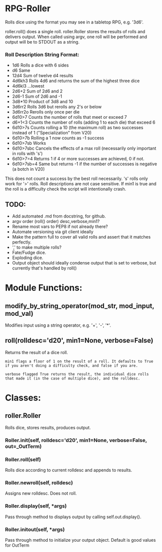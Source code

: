 RPG-Roller
==========


Rolls dice using the format you may see in a tabletop RPG, e.g. '3d6'.

roller.roll() does a single roll.
roller.Roller stores the results of rolls and delivers output.
When called using argv, one roll will be performed and output will be to STDOUT as a string.


### Roll Description String Format:
 - 1d6  Rolls a dice with 6 sides
 - d6   Same
 - 12d4 Sum of twelve d4 results
 - 4d6kh3   Rolls 4d6 and returns the sum of the highest three dice
 - 4d6kl3   ...lowest
 - 2d6+2    Sum of 2d6 and 2
 - 2d6-1    Sum of 2d6 and -1
 - 3d8*10   Product of 3d8 and 10
 - 3d6rr2   Rolls 3d6 but rerolls any 2's or below
 - 3d6rr2o  Rerolls only once per die
 - 6d10>7   Counts the number of rolls that meet or exceed 7
 - d6+1<3   Counts the number of rolls (adding 1 to each die) that exceed 6
 - 6d10>7s  Counts rolling a 10 (the maximum roll) as two successes instead of 1 ("Specialization" from V20)
 - 6d10>7b  Rolling a 1 now counts as -1 success
 - 6d10>7sb Works
 - 6d10>7sbc    Cancels the effects of a max roll (necessarily only important in rolls with 's')
 - 6d10>7=4 Returns 1 if 4 or more successes are achieved, 0 if not.
 - 6d10>7sb=4 Same but returns -1 if the number of successes is negative (a botch in V20)
 
This does not count a success by the best roll necessarily. 's' rolls only work for '>' rolls. Roll descriptions
are not case sensitive. If min1 is true and the roll is a difficulty check the script will intentionally crash.


## TODO:
 - Add automated .md from docstring, for github.
 - argv order (roll() order) desc,verbose,min1?
 - Rename most vars to PEP8 if not already there?
 - Automate versioning via git client ideally
 - Make the pattern full to cover all valid rolls and assert that it matches perfectly.
 - ',' to make multiple rolls?
 - Fate/Fudge dice.
 - Exploding dice.
 - Output object should ideally condense output that is set to verbose, but currently that's handled by roll()


# Module Functions:

## modify_by_string_operator(mod_str, mod_input, mod_val)
Modifies input using a string operator, e.g. '+', '-', '*'.

## roll(rolldesc='d20', min1=None, verbose=False)
Returns the result of a dice roll.

    min1 flags a floor of 1 on the result of a roll. It defaults to True if you aren't doing a difficulty check, and false if you are.

    verbose flagged True returns the result, the individual dice rolls that made it (in the case of multiple dice), and the rolldesc.
    

# Classes:

## roller.Roller
Rolls dice, stores results, produces output.

### Roller.__init__(self, rolldesc='d20', min1=None, verbose=False, out=_OutTerm)

### Roller.roll(self)
Rolls dice according to current rolldesc and appends to results.

### Roller.newroll(self, rolldesc)
Assigns new rolldesc. Does not roll.

### Roller.display(self, *args)
Pass through method to displays output by calling self.out.display().

### Roller.initout(self, *args)
Pass through method to initialize your output object. Default is good values for OutTerm
